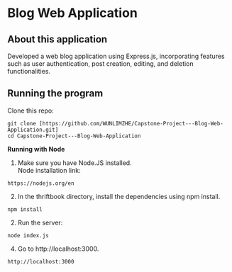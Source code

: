 # Blog Web Application

About this application
-------------------------------------------------------
Developed a web blog application using Express.js, incorporating features such as user authentication, post creation, editing, and deletion functionalities. 

Running the program
-------------------------------------------------------
Clone this repo:
```
git clone [https://github.com/WUNLIMZHE/Capstone-Project---Blog-Web-Application.git]
cd Capstone-Project---Blog-Web-Application
```
**Running with Node** <br/>
1. Make sure you have Node.JS installed.<br/>
Node installation link: <br/>
```
https://nodejs.org/en
```

2. In the thriftbook directory, install the dependencies using npm install.<br/>
```
npm install
```

2. Run the server:<br/>
```
node index.js
```

4. Go to http://localhost:3000.
```
http://localhost:3000
```
